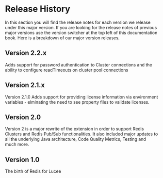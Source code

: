 # Release History

In this section you will find the release notes for each version we release under this major version. If you are looking for the release notes of previous major versions use the version switcher at the top left of this documentation book. Here is a breakdown of our major version releases.

## Version 2.2.x

Adds support for password authentication to Cluster connections and the ability to configure readTimeouts on cluster pool connections

## Version 2.1.x

Version 2.1.0 Adds support for providing license information via environment variables - elminating the need to see property files to validate licenses. &#x20;

## Version 2.0

Version 2 is a major rewrite of the extension in order to support Redis Clusters and Redis Pub/Sub functionalities.  It also included major updates to all the underlying Java architecture, Code Quality Metrics, Testing and much more.

## Version 1.0

The birth of Redis for Lucee

